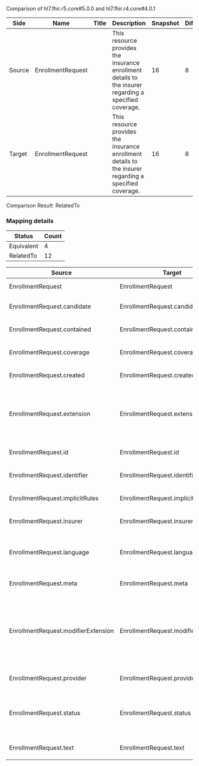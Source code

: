 Comparison of hl7.fhir.r5.core#5.0.0 and hl7.fhir.r4.core#4.0.1

| Side | Name | Title | Description | Snapshot | Differential |
| --- | --- | --- | --- | --- | --- |
| Source | EnrollmentRequest |  | This resource provides the insurance enrollment details to the insurer regarding a specified coverage. | 16 | 8 |
| Target | EnrollmentRequest |  | This resource provides the insurance enrollment details to the insurer regarding a specified coverage. | 16 | 8 |


Comparison Result: RelatedTo


### Mapping details

| Status | Count |
| ------ | ----- |
Equivalent | 4 |
RelatedTo | 12 |


| Source | Target | Status | Message |
| ------ | ------ | ------ | ------- |
| EnrollmentRequest | EnrollmentRequest | Equivalent | R5 `EnrollmentRequest` maps as Equivalent to R4 `EnrollmentRequest` |
| EnrollmentRequest.candidate | EnrollmentRequest.candidate | Equivalent | R5 `EnrollmentRequest.candidate` maps as Equivalent to R4 `EnrollmentRequest.candidate` |
| EnrollmentRequest.contained | EnrollmentRequest.contained | Equivalent | R5 `EnrollmentRequest.contained` maps as Equivalent to R4 `EnrollmentRequest.contained` |
| EnrollmentRequest.coverage | EnrollmentRequest.coverage | Equivalent | R5 `EnrollmentRequest.coverage` maps as Equivalent to R4 `EnrollmentRequest.coverage` |
| EnrollmentRequest.created | EnrollmentRequest.created | Equivalent | R5 `EnrollmentRequest.created` maps as Equivalent to R4 `EnrollmentRequest.created` |
| EnrollmentRequest.extension | EnrollmentRequest.extension | SourceIsBroaderThanTarget | R5 `EnrollmentRequest.extension` maps as SourceIsBroaderThanTarget to R4 `EnrollmentRequest.extension` - extension has change due to type change: R5 `extension` `Extension` maps as SourceIsBroaderThanTarget for R4 `extension` |
| EnrollmentRequest.id | EnrollmentRequest.id | Equivalent | R5 `EnrollmentRequest.id` maps as Equivalent to R4 `EnrollmentRequest.id` |
| EnrollmentRequest.identifier | EnrollmentRequest.identifier | Equivalent | R5 `EnrollmentRequest.identifier` maps as Equivalent to R4 `EnrollmentRequest.identifier` |
| EnrollmentRequest.implicitRules | EnrollmentRequest.implicitRules | Equivalent | R5 `EnrollmentRequest.implicitRules` maps as Equivalent to R4 `EnrollmentRequest.implicitRules` |
| EnrollmentRequest.insurer | EnrollmentRequest.insurer | Equivalent | R5 `EnrollmentRequest.insurer` maps as Equivalent to R4 `EnrollmentRequest.insurer` |
| EnrollmentRequest.language | EnrollmentRequest.language | RelatedTo | R5 `EnrollmentRequest.language` maps as RelatedTo to R4 `EnrollmentRequest.language` - language changed the binding strength from Required to Preferred |
| EnrollmentRequest.meta | EnrollmentRequest.meta | Equivalent | R5 `EnrollmentRequest.meta` maps as Equivalent to R4 `EnrollmentRequest.meta` |
| EnrollmentRequest.modifierExtension | EnrollmentRequest.modifierExtension | SourceIsBroaderThanTarget | R5 `EnrollmentRequest.modifierExtension` maps as SourceIsBroaderThanTarget to R4 `EnrollmentRequest.modifierExtension` - modifierExtension has change due to type change: R5 `modifierExtension` `Extension` maps as SourceIsBroaderThanTarget for R4 `modifierExtension` |
| EnrollmentRequest.provider | EnrollmentRequest.provider | Equivalent | R5 `EnrollmentRequest.provider` maps as Equivalent to R4 `EnrollmentRequest.provider` |
| EnrollmentRequest.status | EnrollmentRequest.status | Equivalent | R5 `EnrollmentRequest.status` maps as Equivalent to R4 `EnrollmentRequest.status` - status has compatible required binding for code type: http://hl7.org/fhir/ValueSet/fm-status|5.0.0 and http://hl7.org/fhir/ValueSet/fm-status|4.0.1 (Equivalent) |
| EnrollmentRequest.text | EnrollmentRequest.text | Equivalent | R5 `EnrollmentRequest.text` maps as Equivalent to R4 `EnrollmentRequest.text` |

